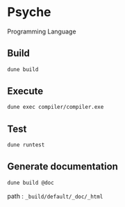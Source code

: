 # Psyche

Programming Language

## Build

```bash
dune build
```

## Execute

```bash
dune exec compiler/compiler.exe
```

## Test

```bash
dune runtest
```

## Generate documentation

```bash
dune build @doc
```

path : `_build/default/_doc/_html`
